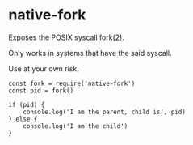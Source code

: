 # native-fork

Exposes the POSIX syscall fork(2).

Only works in systems that have the said syscall.

Use at your own risk.

```
const fork = require('native-fork')
const pid = fork()

if (pid) {
	console.log('I am the parent, child is', pid)
} else {
	console.log('I am the child')
}
```
